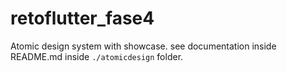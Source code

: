 # retoflutter_fase4

Atomic design system with showcase. see documentation inside README.md inside `./atomicdesign` folder.
